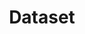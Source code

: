 ---
title: Dataset
lang-ref: dataset
description: We publish open data
permalink: /dataset/_key_
layout: dataset-key
---